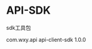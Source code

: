 # API-SDK
sdk工具包

<dependency>
    <groupId>com.wxy.api</groupId>
    <artifactId>api-client-sdk</artifactId>
    <version>1.0.0</version>
</dependency>

